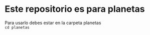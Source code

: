 # Este repositorio es para planetas  
Para usarlo debes estar en la carpeta planetas  
`cd planetas`
